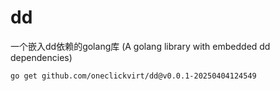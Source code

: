 # dd

一个嵌入dd依赖的golang库 (A golang library with embedded dd dependencies) 

```
go get github.com/oneclickvirt/dd@v0.0.1-20250404124549
```